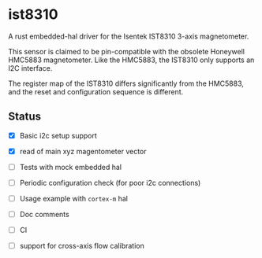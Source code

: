 # ist8310

A rust embedded-hal driver for the 
Isentek IST8310 
3-axis magnetometer.

This sensor is claimed to be pin-compatible with the obsolete
Honeywell HMC5883 magnetometer. 
Like the HMC5883, the IST8310 only supports an I2C interface.

The register map of the IST8310 differs significantly from
the HMC5883, and the reset and configuration sequence is different.

## Status

- [x] Basic i2c setup support
- [x] read of main xyz magentometer vector
- [ ] Tests with mock embedded hal
- [ ] Periodic configuration check (for poor i2c connections)
- [ ] Usage example with `cortex-m` hal
- [ ] Doc comments
- [ ] CI
- [ ] support for cross-axis flow calibration





